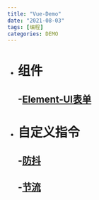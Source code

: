 ```yaml
---
title: "Vue-Demo"
date: "2021-08-03"
tags: [编程]
categories: DEMO
---
```


- # 组件

  ## -[Element-UI表单](https://codepen.io/damuwangs/pen/JjNByBW)

- # 自定义指令

  ## -[防抖](https://codepen.io/damuwangs/pen/mdmjwre)

  ## -[节流](https://codepen.io/damuwangs/pen/jOmpwgv)

